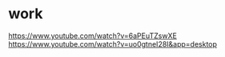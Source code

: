 # work

https://www.youtube.com/watch?v=6aPEuTZswXE
https://www.youtube.com/watch?v=uo0gtneI28I&app=desktop

